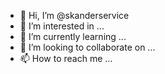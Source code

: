 - 👋 Hi, I’m @skanderservice
- 👀 I’m interested in ...
- 🌱 I’m currently learning ...
- 💞️ I’m looking to collaborate on ...
- 📫 How to reach me ...

<!---
skanderservice/skanderservice is a ✨ special ✨ repository because its `README.md` (this file) appears on your GitHub profile.
You can click the Preview link to take a look at your changes.
--->
